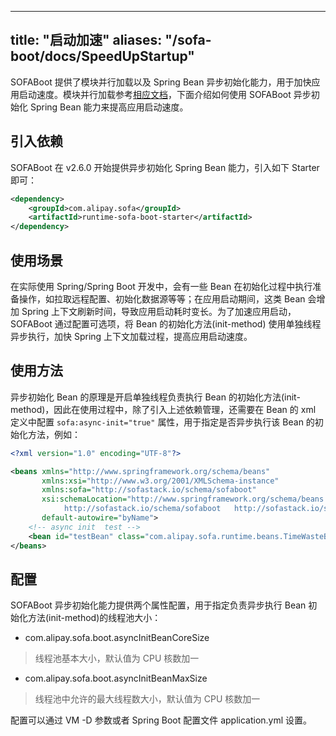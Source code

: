 
---

title: "启动加速"
aliases: "/sofa-boot/docs/SpeedUpStartup"
---

SOFABoot 提供了模块并行加载以及 Spring Bean 异步初始化能力，用于加快应用启动速度。模块并行加载参考[相应文档](../parallel-start)，下面介绍如何使用 SOFABoot 异步初始化 Spring Bean 能力来提高应用启动速度。

## 引入依赖

SOFABoot 在 v2.6.0 开始提供异步初始化 Spring Bean 能力，引入如下 Starter 即可：

```xml  
<dependency>
    <groupId>com.alipay.sofa</groupId>
    <artifactId>runtime-sofa-boot-starter</artifactId>
</dependency>
```

## 使用场景

在实际使用 Spring/Spring Boot 开发中，会有一些 Bean 在初始化过程中执行准备操作，如拉取远程配置、初始化数据源等等；在应用启动期间，这类 Bean 会增加 Spring 上下文刷新时间，导致应用启动耗时变长。为了加速应用启动，SOFABoot 通过配置可选项，将 Bean 的初始化方法(init-method) 使用单独线程异步执行，加快 Spring 上下文加载过程，提高应用启动速度。

## 使用方法

异步初始化 Bean 的原理是开启单独线程负责执行 Bean 的初始化方法(init-method)，因此在使用过程中，除了引入上述依赖管理，还需要在 Bean 的 xml 定义中配置 `sofa:async-init="true"` 属性，用于指定是否异步执行该 Bean 的初始化方法，例如：

```xml
<?xml version="1.0" encoding="UTF-8"?>

<beans xmlns="http://www.springframework.org/schema/beans"
       xmlns:xsi="http://www.w3.org/2001/XMLSchema-instance"
       xmlns:sofa="http://sofastack.io/schema/sofaboot"
       xsi:schemaLocation="http://www.springframework.org/schema/beans http://www.springframework.org/schema/beans/spring-beans.xsd
            http://sofastack.io/schema/sofaboot   http://sofastack.io/schema/sofaboot.xsd"
       default-autowire="byName">
    <!-- async init  test -->
    <bean id="testBean" class="com.alipay.sofa.runtime.beans.TimeWasteBean" init-method="init" sofa:async-init="true"/>
</beans>
```

## 配置

SOFABoot 异步初始化能力提供两个属性配置，用于指定负责异步执行 Bean 初始化方法(init-method)的线程池大小：

+ com.alipay.sofa.boot.asyncInitBeanCoreSize

> 线程池基本大小，默认值为 CPU 核数加一

+ com.alipay.sofa.boot.asyncInitBeanMaxSize

> 线程池中允许的最大线程数大小，默认值为 CPU 核数加一

配置可以通过 VM -D 参数或者 Spring Boot 配置文件 application.yml 设置。
